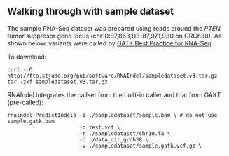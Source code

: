 ## Walking through with sample dataset
The sample RNA-Seq dataset was prepared using reads around the *PTEN* tumor suppresor gene locus (chr10:87,863,113-87,971,930 on GRCh38). As shown below, variants were called by [GATK Best Practice for RNA-Seq](https://gatk.broadinstitute.org/hc/en-us/articles/360035531192-RNAseq-short-variant-discovery-SNPs-Indels-).<br>






To download:
```
curl -LO http://ftp.stjude.org/pub/software/RNAIndel/sampledataset.v3.tar.gz
tar -zxf sampledataset.v3.tar.gz
```

RNAIndel integrates the callset from the built-in caller and that from GAKT (pre-called):
```
rnaindel PredictIndels -i ./sampledataset/sample.bam \ # do not use sample.gatk.bam
                       -o test.vcf \
                       -r ./sampledataset/chr10.fa \
                       -d ./data_dir_grch38 \
                       -v ./sampledataset/sample.gatk.vcf.gz \
```



